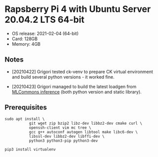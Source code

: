 ﻿# Rapsberry Pi 4 with Ubuntu Server 20.04.2 LTS 64-bit

* OS release: 2021-02-04 (64-bit)
* Card: 128GB
* Memory: 4GB


## Notes

* [20210422] Grigori tested ck-venv to prepare CK virtual environment 
  and build several python versions - it worked fine.

* [20210423] Grigori managed to build the latest loadgen 
  from [MLCommons inference](https://github.com/mlcommons/inference/tree/master/loadgen)
  (both python version and static library).


## Prerequisites

```
sudo apt install \
           git wget zip bzip2 libz-dev libbz2-dev cmake curl \
           openssh-client vim mc tree \
           gcc g++ autoconf autogen libtool make libc6-dev \
           libssl-dev libbz2-dev libffi-dev \
           python3 python3-pip python3-dev

pip3 install virtualenv
```
